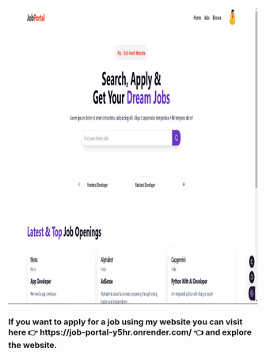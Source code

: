 <img src="https://github.com/Code2With-Pratik/Job-Portal/blob/main/image.png?raw=true" alt="Girl in a jacket"  height="600">

<h3> If you want to apply for a job using my website you can visit here 👉 https://job-portal-y5hr.onrender.com/ 👈  and explore the website. </h3>
